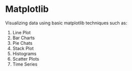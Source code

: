 # Matplotlib
Visualizing data using basic matplotlib techniques such as:
1. Line Plot
2. Bar Charts
3. Pie Chats
4. Stack Plot
5. Histograms
6. Scatter Plots
7. Time Series
